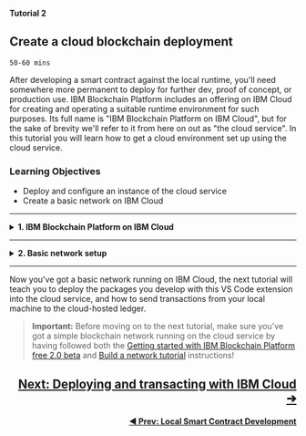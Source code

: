 <!-- # TUTORIAL 2: Create a cloud blockchain deployment -->
**Tutorial 2** 

## **Create a cloud blockchain deployment**
`50-60 mins`

After developing a smart contract against the local runtime, you'll need somewhere more permanent to deploy for further dev, proof of concept, or production use. IBM Blockchain Platform includes an offering on IBM Cloud for creating and operating a suitable runtime environment for such purposes. Its full name is "IBM Blockchain Platform on IBM Cloud", but for the sake of brevity we'll refer to it from here on out as "the cloud service". In this tutorial you will learn how to get a cloud environment set up using the cloud service.

### **Learning Objectives**

* Deploy and configure an instance of the cloud service
* Create a basic network on IBM Cloud

---
<details>
<summary><b>1. IBM Blockchain Platform on IBM Cloud</b></summary>

The cloud service comes with comprehensive documentation and tutorials on IBM Cloud. Here are some good starting points...

* (Optional) Learn about what the cloud service is with this overview: [About IBM Blockchain Platform free 2.0 beta](https://cloud.ibm.com/docs/services/blockchain/howto?topic=blockchain-ibp-console-overview&cm_mmc=OSocial_Googleplus-_-Blockchain+and+Watson+Financial+Services_Blockchain-_-WW_WW-_-VS+code+link+-+about+IBM+Blockchain+Platform&cm_mmca1=000026VG&cm_mmca2=10008691)

* (Required) Get started using the cloud service: [Getting started with IBM Blockchain Platform free 2.0 beta](https://cloud.ibm.com/docs/services/blockchain/howto?topic=blockchain-ibp-v2-deploy-iks&cm_mmc=OSocial_Googleplus-_-Blockchain+and+Watson+Financial+Services_Blockchain-_-WW_WW-_-VS+code+link+-+Getting+started&cm_mmca1=000026VG&cm_mmca2=10008691#ibp-v2-deploy-iks)

Follow the steps in the "Getting Started" link, and you will have your own instance on the cloud service, with an associated Kubernetes cluster where your created resources will run. Next, it's time to create some resources on IBM Cloud. 

</details>

---

<details>
<summary><b>2. Basic network setup</b></summary>

You should recognise some of the terms you're about to see in the cloud service (like "Organization", "Peer", "Channel" etc.) from the local_fabric runtime provided with this VS Code extension. What you're doing in this step is creating a similar set of resources running on IBM Cloud (via the Kubernetes service) and managed by the cloud service's operational tooling console.

* (Required) Follow this tutorial to set up your cloud runtime: [Build a network tutorial](https://cloud.ibm.com/docs/services/blockchain/howto?topic=blockchain-ibp-console-build-network&cm_mmc=OSocial_Googleplus-_-Blockchain+and+Watson+Financial+Services_Blockchain-_-WW_WW-_-VS+code+link+-+Build+a+network+tutorial&cm_mmca1=000026VG&cm_mmca2=10008691#ibp-console-build-network)

There's no need to follow the subsequent tutorials in the "sample network tutorial series": this initial configuration is perfectly sufficient for deploying your smart contracts and submitting some transactions.

</details>

---

Now you've got a basic network running on IBM Cloud, the next tutorial will teach you to deploy the packages you develop with this VS Code extension into the cloud service, and how to send transactions from your local machine to the cloud-hosted ledger.

> **Important:** Before moving on to the next tutorial, make sure you've got a simple blockchain network running on the cloud service by having followed both the [Getting started with IBM Blockchain Platform free 2.0 beta](https://cloud.ibm.com/docs/services/blockchain/howto?topic=blockchain-ibp-v2-deploy-iks&cm_mmc=OSocial_Googleplus-_-Blockchain+and+Watson+Financial+Services_Blockchain-_-WW_WW-_-VS+code+link+-+Getting+started&cm_mmca1=000026VG&cm_mmca2=10008691#ibp-v2-deploy-iks) and [Build a network tutorial](https://cloud.ibm.com/docs/services/blockchain/howto?topic=blockchain-ibp-console-build-network&cm_mmc=OSocial_Googleplus-_-Blockchain+and+Watson+Financial+Services_Blockchain-_-WW_WW-_-VS+code+link+-+Build+a+network+tutorial&cm_mmca1=000026VG&cm_mmca2=10008691#ibp-console-build-network) instructions!

<a href='./cloud-deploy.md'><h2 align='right'><b>Next: Deploying and transacting with IBM Cloud ➔</h2></a>

<a href='./local-dev.md'><h4 align='right'><b> ◀ Prev: Local Smart Contract Development</b></h4></a>